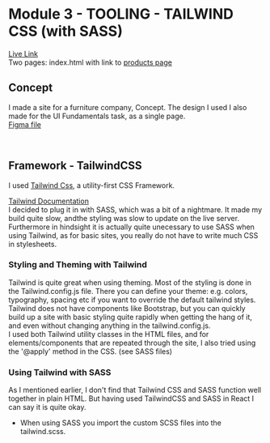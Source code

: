 
# Module 3 - TOOLING - TAILWIND CSS (with SASS)

[Live Link](https://av-tooling-tailwindcss.netlify.app/)
<br>
Two pages: index.html with link to [products page](https://av-tooling-tailwindcss.netlify.app/product.html#)

## Concept
I made a site for a furniture company, Concept. The design I used I also made for the UI Fundamentals task, 
as a single page. <br>
[Figma file](https://www.figma.com/file/w9SYDVe06gO0JubsaVx48L/UI-fundamentals-Design-example?node-id=0%3A1)

<br>

## Framework - TailwindCSS
I used [Tailwind Css](https://tailwindcss.com/), a utility-first CSS Framework.
<br>

[Tailwind Documentation](https://tailwindcss.com/docs)
<br>
I decided to plug it in with SASS, which was a bit of a nightmare. It made my build quite slow, andthe styling was slow to update on the live server. Furthermore in hindsight it is actually  quite unecessary to use SASS when using Tailwind, as for basic sites, you really do not have to write much CSS in stylesheets. 
<br>

### Styling and Theming with Tailwind
Tailwind is quite great when using theming. Most of the styling is done in the Tailwind.config.js file.
There you can define your theme: e.g. colors, typography, spacing etc if you want to override the default tailwind styles. Tailwind does not have components like Bootstrap, but you can quickly build up a site with basic styling quite rapidly when getting the hang of it, and even without changing anything in the tailwind.config.js.
<br>
I used both Tailwind utility classes in the HTML files, and
for elements/components that are repeated through the site,
I also tried using the '@apply' method in the CSS. (see SASS files)
<br>

### Using Tailwind with SASS
As I mentioned earlier, I don't find that Tailwind CSS and SASS function well together in plain HTML.
But having used TailwindCSS and SASS in React I can say it is quite okay.
- When using SASS you import the custom SCSS files into the tailwind.scss.
